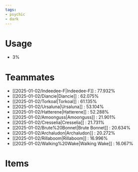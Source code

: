 ```yaml
---
tags:
- psychic
- dark
---
```

# Usage
- 3%
# Teammates
- [[2025-01-02/Indeedee-F|Indeedee-F]] : 77.932%
- [[2025-01-02/Diancie|Diancie]] : 62.075%
- [[2025-01-02/Torkoal|Torkoal]] : 61.135%
- [[2025-01-02/Ursaluna|Ursaluna]] : 53.104%
- [[2025-01-02/Hatterene|Hatterene]] : 52.288%
- [[2025-01-02/Amoonguss|Amoonguss]] : 21.901%
- [[2025-01-02/Cresselia|Cresselia]] : 21.731%
- [[2025-01-02/Brute%20Bonnet|Brute Bonnet]] : 20.634%
- [[2025-01-02/Archaludon|Archaludon]] : 20.272%
- [[2025-01-02/Rillaboom|Rillaboom]] : 16.996%
- [[2025-01-02/Walking%20Wake|Walking Wake]] : 16.067%
# Items